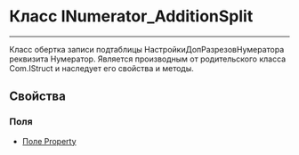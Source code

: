 ﻿---
Link: CMP.Rec.Properties.INumerator_AdditionSplit
---

<!--- Навигация
[Имя проекта](#)
-->

# Класс INumerator_AdditionSplit
---

Класс обертка записи подтаблицы НастройкиДопРазрезовНумератора реквизита Нумератор.
Является производным от родительского класса Com.IStruct и наследует его свойства и методы.

<!---
## Примеры
-->

## Свойства

<!--
### Типы
* [Тип 1](#)
-->

### Поля
* [Поле Property](Property)

